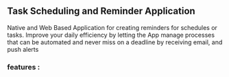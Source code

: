 ## Task Scheduling and Reminder Application
Native and Web Based Application for creating reminders for schedules or tasks. Improve your daily efficiency by letting the App manage processes that can be automated and never miss on a deadline by receiving email, and push alerts
### features :
